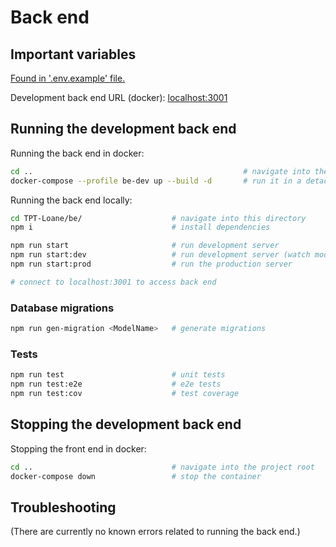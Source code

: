 # Back end

## Important variables

[Found in '.env.example' file.](./.env.example)

Development back end URL (docker): [localhost:3001](http://localhost:3001)

## Running the development back end

Running the back end in docker:

```bash
cd ..                                               # navigate into the project root
docker-compose --profile be-dev up --build -d       # run it in a detached docker container
```

Running the back end locally:

```bash
cd TPT-Loane/be/                    # navigate into this directory
npm i                               # install dependencies

npm run start                       # run development server
npm run start:dev                   # run development server (watch mode)
npm run start:prod                  # run the production server

# connect to localhost:3001 to access back end
```

### Database migrations

```bash
npm run gen-migration <ModelName>   # generate migrations
```

### Tests

```bash
npm run test                        # unit tests
npm run test:e2e                    # e2e tests
npm run test:cov                    # test coverage
```

## Stopping the development back end

Stopping the front end in docker:

```bash
cd ..                               # navigate into the project root
docker-compose down                 # stop the container
```

## Troubleshooting

(There are currently no known errors related to running the back end.)
